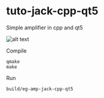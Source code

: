 # tuto-jack-cpp-qt5
Simple amplifier in cpp and qt5

![alt text](https://github.com/lherg/tuto.jack.cpp.qt5/blob/main/png/tuto.jack.cpp.qt5.png)<br/>

Compile</br>
```
qmake
make
```

Run</br>
```
build/eg-amp-jack-cpp-qt5 
```
